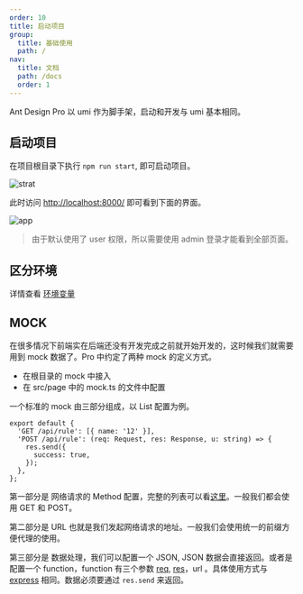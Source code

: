 ```yaml
---
order: 10
title: 启动项目
group:
  title: 基础使用
  path: /
nav:
  title: 文档
  path: /docs
  order: 1
---
```


Ant Design Pro 以 umi 作为脚手架，启动和开发与 umi 基本相同。

## 启动项目

在项目根目录下执行 `npm run start`, 即可启动项目。

![strat](https://gw.alipayobjects.com/zos/antfincdn/%26df0HXZbRD/4B634700-7C4F-44BA-A45C-E250601C8971.png)

此时访问 [http://localhost:8000/](http://localhost:8000/) 即可看到下面的界面。

![app](https://gw.alipayobjects.com/zos/antfincdn/9bvHFQRjep/0B7EE9A4-2CD7-4626-9B8E-DEEA85EE2126.png)

> 由于默认使用了 user 权限，所以需要使用 admin 登录才能看到全部页面。

## 区分环境

详情查看 [环境变量](/docs/environment-manage-cn)

## MOCK

在很多情况下前端实在后端还没有开发完成之前就开始开发的，这时候我们就需要用到 mock 数据了。Pro 中约定了两种 mock 的定义方式。

- 在根目录的 mock 中接入
- 在 src/page 中的 mock.ts 的文件中配置

一个标准的 mock 由三部分组成，以 List 配置为例。

```tsx | pure
export default {
  'GET /api/rule': [{ name: '12' }],
  'POST /api/rule': (req: Request, res: Response, u: string) => {
    res.send({
      success: true,
    });
  },
};
```

第一部分是 网络请求的 Method 配置，完整的列表可以看[这里](https://developer.mozilla.org/zh-CN/docs/Web/HTTP/Methods)。一般我们都会使用 GET 和 POST。

第二部分是 URL 也就是我们发起网络请求的地址。一般我们会使用统一的前缀方便代理的使用。

第三部分是 数据处理，我们可以配置一个 JSON, JSON 数据会直接返回。或者是配置一个 function，function 有三个参数 [req](https://expressjs.com/en/4x/api.html#req), [res](https://expressjs.com/en/4x/api.html#res)，url 。具体使用方式与 [express](https://expressjs.com/) 相同。数据必须要通过 `res.send` 来返回。

